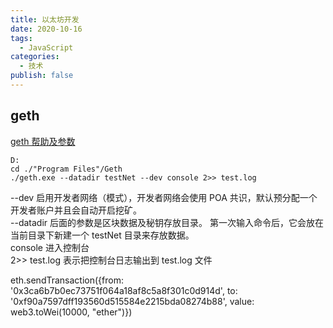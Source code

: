 ```yaml
---
title: 以太坊开发
date: 2020-10-16
tags:
  - JavaScript
categories:
  - 技术
publish: false
---
```


## geth

[geth 帮助及参数](https://learnblockchain.cn/2017/11/29/geth_cmd_options/)

```shell
D:
cd ./"Program Files"/Geth
./geth.exe --datadir testNet --dev console 2>> test.log
```

--dev 启用开发者网络（模式），开发者网络会使用 POA 共识，默认预分配一个开发者账户并且会自动开启挖矿。  
--datadir 后面的参数是区块数据及秘钥存放目录。
第一次输入命令后，它会放在当前目录下新建一个 testNet 目录来存放数据。  
console 进入控制台  
2>> test.log 表示把控制台日志输出到 test.log 文件

eth.sendTransaction({from: '0x3ca6b7b0ec73751f064a18af8c5a8f301c0d914d', to: '0xf90a7597dff193560d515584e2215bda08274b88', value: web3.toWei(10000, "ether")})
